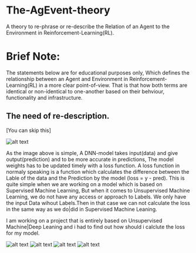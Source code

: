 # The-AgEvent-theory
A theory to re-phrase or re-describe the Relation of an Agent to the Environment in Reinforcement-Learning(RL).

# Brief Note:
The statements below are for educational purposes only, Which defines the relationship between an Agent and Environment in Reinforcement-Learning(RL) in a more clear point-of-view. That is that how both terms are identical or non-identical to one-another based on their behviour, functionality and infrastructure.

## The need of re-description.
[You can skip this]

![alt text](https://github.com/Sikander-SD/The-AgEvent-theory/blob/images/Basic.png?raw=true)

As the image above is simple, A DNN-model takes input(data) and give output(prediction) and to be more accurate in predictions, The model weights has to be updated timely with a loss function. A loss function in normaly speaking is a function which calculates the difference between the Lable of the data and the Prediction by the model (loss = y - pred). This is quite simple when we are working on a model which is based on Supervised Machine Learning, But when it comes to Unsupervised Machine Learning, we do not have any access or approach to Labels. We only have the input Data wihout Labels.Then in that case we can not calculate the loss in the same way as we do|did in Supervised Machine Leaning.

I am working on a project that is entirely based on Unsupervised Machine|Deep Leaning and i had to find out how should i calclute the loss for my model.

![alt text](https://github.com/Sikander-SD/The-AgEvent-theory/blob/images/reinforcement%20learning%20Agent%20and%20Environment%20sturcture.png?raw=true)
![alt text](https://github.com/Sikander-SD/The-AgEvent-theory/blob/images/comparing%20RL%20architectures.png?raw=true)
![alt text](https://github.com/Sikander-SD/The-AgEvent-theory/blob/images/ditricircle.png?raw=true)
![alt text](https://github.com/Sikander-SD/The-AgEvent-theory/blob/images/chessboard.png?raw=true)
